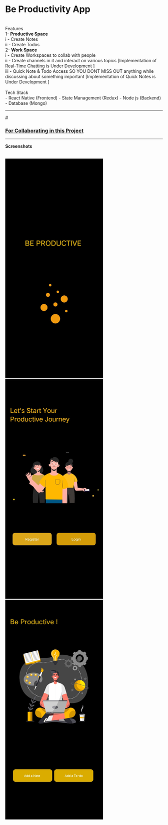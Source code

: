 # Be Productivity App
<br>
Features<br>
1- <b> Productive Space </b><br>
  i  - Create Notes <br>
  ii - Create Todos <br>
2- <b> Work Space </b> <br>
  i   - Create Workspaces to collab with people  <br> 
  ii  - Create channels in it and interact on various topics [Implementation of Real-Time Chatting is Under Development ]  <br>
  iii - Quick Note & Todo Access SO YOU DONT MISS OUT anything while discussing about something important [Implementation of Quick Notes is Under Development ] <br>
<br>
Tech Stack <br>
  - React Native (Frontend)
  - State Management (Redux)
  - Node js (Backend)
  - Database (Mongo)
<br>
<hr>
# <h3><a href="./CONTRIBUTING.md">For Collaborating in this Project </a></h3>
<hr>
<b> Screenshots </b> <br>
<br>
<p float="left">
  <img src="./screenshots/Splash.jpg" height="700" />
  <img src="./screenshots/OnBoard.jpg" height="700" />
  <img src="./screenshots/Home.jpg" height="700" />
</p>
